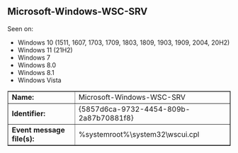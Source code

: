 ## Microsoft-Windows-WSC-SRV

Seen on:
* Windows 10 (1511, 1607, 1703, 1709, 1803, 1809, 1903, 1909, 2004, 20H2)
* Windows 11 (21H2)
* Windows 7
* Windows 8.0
* Windows 8.1
* Windows Vista

<table border="1" class="docutils">
  <tbody>
    <tr>
      <td><b>Name:</b></td>
      <td>Microsoft-Windows-WSC-SRV</td>
    </tr>
    <tr>
      <td><b>Identifier:</b></td>
      <td>{5857d6ca-9732-4454-809b-2a87b70881f8}</td>
    </tr>
    <tr>
      <td><b>Event message file(s):</b></td>
      <td>%systemroot%\system32\wscui.cpl</td>
    </tr>
  </tbody>
</table>

&nbsp;

